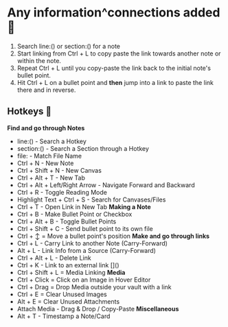 # Any information^connections added 🧭
1. Search line:() or section:() for a note
2. Start linking from Ctrl + L to copy paste the link towards another note or within the note.
3. Repeat Ctrl + L until you copy-paste the link back to the initial note's bullet point.
4. Hit Ctrl + L on a bullet point and **then** jump into a link to paste the link there and in reverse.

## Hotkeys 🧭
**Find and go through Notes**
- line:() - Search a Hotkey 
- section:() - Search a Section through a Hotkey
- file: - Match File Name
- Ctrl + N - New Note
- Ctrl + Shift + N - New Canvas
- Ctrl + Alt + T - New Tab
- Ctrl + Alt + Left/Right Arrow - Navigate Forward and Backward
- Ctrl + R - Toggle Reading Mode
- Highlight Text + Ctrl + S - Search for Canvases/Files
- Ctrl + T - Open Link in New Tab
**Making a Note**
- Ctrl + B - Make Bullet Point or Checkbox
- Ctrl + Alt + B - Toggle Bullet Points
- Ctrl + Shift + C - Send bullet point to its own file
- Ctrl + ↕ = Move a bullet point's position
**Make and go through links**
- Ctrl + L - Carry Link to another Note (Carry-Forward)
- Alt + L - Link Info from a Source  (Carry-Forward)
- Ctrl + Alt + L - Delete Link
- Ctrl + K - Link to an external link []\()
- Ctrl + Shift + L = Media Linking
**Media**
- Ctrl + Click = Click on an Image in Hover Editor
- Ctrl + Drag = Drop Media outside your vault with a link
- Ctrl + E = Clear Unused Images
- Alt + E = Clear Unused Attachments
- Attach Media - Drag & Drop / Copy-Paste
**Miscellaneous**
- Alt + T - Timestamp a Note/Card